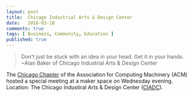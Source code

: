 ```yaml
---
layout: post
title:  Chicago Industrial Arts & Design Center
date:   2016-03-18
comments: true
tags: [ Business, Community, Education ]
published: true
---
```


>Don't just be stuck with an idea in your head. Get it in your hands.<br/>~Alan Baker of Chicago Industrial Arts & Design Center

The [Chicago Chapter](http://www.meetup.com/acm-chicago/events/229049466/) of the Association for Computing Machinery (ACM) hosted a special meeting at a maker space on Wednesday evening.  Location: The Chicago Industiral Arts & Design Center ([CIADC](http://www.ciadc.org/)).




